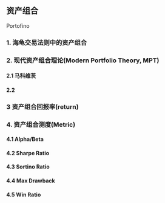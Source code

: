 ## 资产组合
Portofino


### 1. 海龟交易法则中的资产组合

### 2. 现代资产组合理论(Modern Portfolio Theory, MPT)

#### 2.1 马科维茨

#### 2.2 

### 3 资产组合回报率(return)

### 4. 资产组合测度(Metric)

#### 4.1 Alpha/Beta

#### 4.2 Sharpe Ratio

#### 4.3 Sortino Ratio

#### 4.4 Max Drawback

#### 4.5 Win Ratio